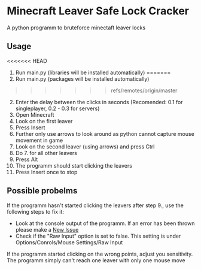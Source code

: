 # Minecraft Leaver Safe Lock Cracker
A python programm to bruteforce minectaft leaver locks

## Usage
<<<<<<< HEAD
1. Run main.py (libraries will be installed automatically)
=======
1. Run main.py (packages will be installed automatically)
>>>>>>> refs/remotes/origin/master
2. Enter the delay between the clicks in seconds (Recomended: 0.1 for singleplayer, 0.2 - 0.3 for servers)
3. Open Minecraft
4. Look on the first leaver
5. Press Insert
6. Further only use arrows to look around as python cannot capture mouse movement in game
7. Look on the second leaver (using arrows) and press Ctrl
8. Do 7. for all other leavers
9. Press Alt
10. The programm should start clicking the leavers
11. Press Insert once to stop

## Possible probelms
If the programm hasn't started clicking the leavers after step 9., use the following steps to fix it:
- Look at the console output of the programm. If an error has been thrown please make a [New Issue](https://github.com/Antosser/minecraft-leaver-lock-cracker/issues/new)
- Check if the "Raw Input" option is set to false. This setting is under Options/Conrols/Mouse Settings/Raw Input

If the programm started clicking on the wrong points, adjust you sensitivity. The programm simply can't reach one leaver with only one mouse move
